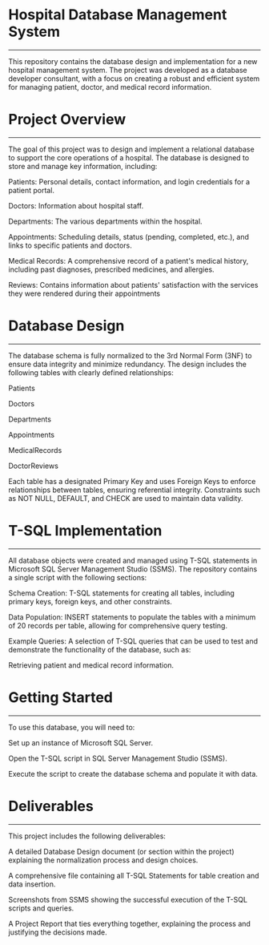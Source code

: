 # Hospital Database Management System
-------
This repository contains the database design and implementation for a new hospital management system. The project was developed as a database developer consultant, with a focus on creating a robust and efficient system for managing patient, doctor, and medical record information.

# Project Overview
------
The goal of this project was to design and implement a relational database to support the core operations of a hospital. The database is designed to store and manage key information, including:

Patients: Personal details, contact information, and login credentials for a patient portal.

Doctors: Information about hospital staff.

Departments: The various departments within the hospital.

Appointments: Scheduling details, status (pending, completed, etc.), and links to specific patients and doctors.

Medical Records: A comprehensive record of a patient's medical history, including past diagnoses, prescribed medicines, and allergies.

Reviews: Contains information about patients' satisfaction with the services they were rendered during their appointments

# Database Design
------
The database schema is fully normalized to the 3rd Normal Form (3NF) to ensure data integrity and minimize redundancy. The design includes the following tables with clearly defined relationships:

Patients

Doctors

Departments

Appointments

MedicalRecords

DoctorReviews

Each table has a designated Primary Key and uses Foreign Keys to enforce relationships between tables, ensuring referential integrity. Constraints such as NOT NULL, DEFAULT, and CHECK are used to maintain data validity.

# T-SQL Implementation
------
All database objects were created and managed using T-SQL statements in Microsoft SQL Server Management Studio (SSMS). The repository contains a single script with the following sections:

Schema Creation: T-SQL statements for creating all tables, including primary keys, foreign keys, and other constraints.

Data Population: INSERT statements to populate the tables with a minimum of 20 records per table, allowing for comprehensive query testing.

Example Queries: A selection of T-SQL queries that can be used to test and demonstrate the functionality of the database, such as:

Retrieving patient and medical record information.

# Getting Started
------
To use this database, you will need to:

Set up an instance of Microsoft SQL Server.

Open the T-SQL script in SQL Server Management Studio (SSMS).

Execute the script to create the database schema and populate it with data.

# Deliverables
------
This project includes the following deliverables:

A detailed Database Design document (or section within the project) explaining the normalization process and design choices.

A comprehensive file containing all T-SQL Statements for table creation and data insertion.

Screenshots from SSMS showing the successful execution of the T-SQL scripts and queries.

A Project Report that ties everything together, explaining the process and justifying the decisions made.

